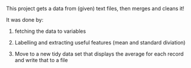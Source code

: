 This project gets a data from (given) text files, then merges and cleans it!

It was done by:

1) fetching the data to variables

2) Labelling and extracting useful features (mean and standard diviation)

3) Move to a new tidy data set that displays the average for each record and write that to a file
